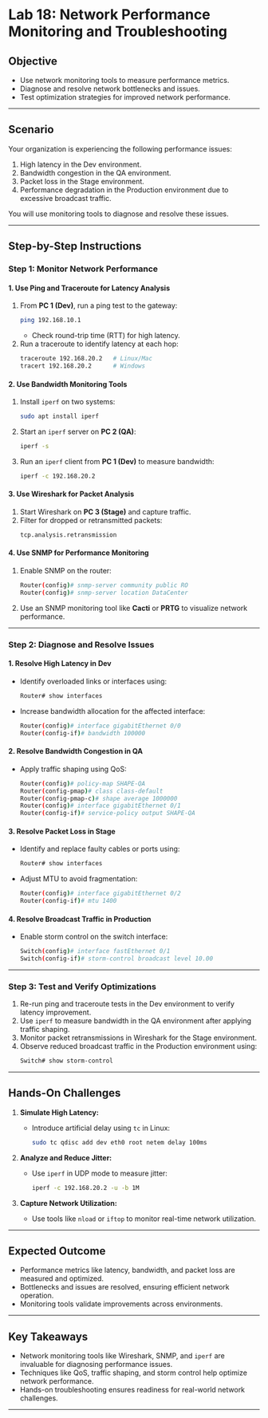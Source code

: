 # Lab 18: Network Performance Monitoring and Troubleshooting

## **Objective**
- Use network monitoring tools to measure performance metrics.
- Diagnose and resolve network bottlenecks and issues.
- Test optimization strategies for improved network performance.

---

## **Scenario**
Your organization is experiencing the following performance issues:
1. High latency in the Dev environment.
2. Bandwidth congestion in the QA environment.
3. Packet loss in the Stage environment.
4. Performance degradation in the Production environment due to excessive broadcast traffic.

You will use monitoring tools to diagnose and resolve these issues.

---

## **Step-by-Step Instructions**

### **Step 1: Monitor Network Performance**

#### **1. Use Ping and Traceroute for Latency Analysis**
1. From **PC 1 (Dev)**, run a ping test to the gateway:
   ```bash
   ping 192.168.10.1
   ```
   - Check round-trip time (RTT) for high latency.
2. Run a traceroute to identify latency at each hop:
   ```bash
   traceroute 192.168.20.2   # Linux/Mac
   tracert 192.168.20.2      # Windows
   ```

#### **2. Use Bandwidth Monitoring Tools**
1. Install `iperf` on two systems:
   ```bash
   sudo apt install iperf
   ```
2. Start an `iperf` server on **PC 2 (QA)**:
   ```bash
   iperf -s
   ```
3. Run an `iperf` client from **PC 1 (Dev)** to measure bandwidth:
   ```bash
   iperf -c 192.168.20.2
   ```

#### **3. Use Wireshark for Packet Analysis**
1. Start Wireshark on **PC 3 (Stage)** and capture traffic.
2. Filter for dropped or retransmitted packets:
   ```bash
   tcp.analysis.retransmission
   ```

#### **4. Use SNMP for Performance Monitoring**
1. Enable SNMP on the router:
   ```bash
   Router(config)# snmp-server community public RO
   Router(config)# snmp-server location DataCenter
   ```
2. Use an SNMP monitoring tool like **Cacti** or **PRTG** to visualize network performance.

---

### **Step 2: Diagnose and Resolve Issues**

#### **1. Resolve High Latency in Dev**
- Identify overloaded links or interfaces using:
  ```bash
  Router# show interfaces
  ```
- Increase bandwidth allocation for the affected interface:
  ```bash
  Router(config)# interface gigabitEthernet 0/0
  Router(config-if)# bandwidth 100000
  ```

#### **2. Resolve Bandwidth Congestion in QA**
- Apply traffic shaping using QoS:
  ```bash
  Router(config)# policy-map SHAPE-QA
  Router(config-pmap)# class class-default
  Router(config-pmap-c)# shape average 1000000
  Router(config)# interface gigabitEthernet 0/1
  Router(config-if)# service-policy output SHAPE-QA
  ```

#### **3. Resolve Packet Loss in Stage**
- Identify and replace faulty cables or ports using:
  ```bash
  Router# show interfaces
  ```
- Adjust MTU to avoid fragmentation:
  ```bash
  Router(config)# interface gigabitEthernet 0/2
  Router(config-if)# mtu 1400
  ```

#### **4. Resolve Broadcast Traffic in Production**
- Enable storm control on the switch interface:
  ```bash
  Switch(config)# interface fastEthernet 0/1
  Switch(config-if)# storm-control broadcast level 10.00
  ```

---

### **Step 3: Test and Verify Optimizations**

1. Re-run ping and traceroute tests in the Dev environment to verify latency improvement.
2. Use `iperf` to measure bandwidth in the QA environment after applying traffic shaping.
3. Monitor packet retransmissions in Wireshark for the Stage environment.
4. Observe reduced broadcast traffic in the Production environment using:
   ```bash
   Switch# show storm-control
   ```

---

## **Hands-On Challenges**

1. **Simulate High Latency:**
   - Introduce artificial delay using `tc` in Linux:
     ```bash
     sudo tc qdisc add dev eth0 root netem delay 100ms
     ```

2. **Analyze and Reduce Jitter:**
   - Use `iperf` in UDP mode to measure jitter:
     ```bash
     iperf -c 192.168.20.2 -u -b 1M
     ```

3. **Capture Network Utilization:**
   - Use tools like `nload` or `iftop` to monitor real-time network utilization.

---

## **Expected Outcome**
- Performance metrics like latency, bandwidth, and packet loss are measured and optimized.
- Bottlenecks and issues are resolved, ensuring efficient network operation.
- Monitoring tools validate improvements across environments.

---

## **Key Takeaways**
- Network monitoring tools like Wireshark, SNMP, and `iperf` are invaluable for diagnosing performance issues.
- Techniques like QoS, traffic shaping, and storm control help optimize network performance.
- Hands-on troubleshooting ensures readiness for real-world network challenges.

---
